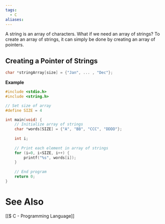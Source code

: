 ```yaml
---
tags:
  - C
aliases:
---
```

A string is an array of characters. What if we need an array of strings?
To create an array of strings, it can simply be done by creating an array of pointers.

## Creating a Pointer of Strings
```c showlinenumbers
char *stringArray[size] = {"Jan", ... , "Dec"};
```

**Example**
```c showlinenumbers
#include <stdio.h>
#include <string.h>

// Set size of array
#define SIZE = 4

int main(void) {
	// Initialize array of strings
	char *words[SIZE] = {"A", "BB", "CCC", "DDDD"};
	
	int i;
	
	// Print each element in array of strings
	for (i=0, i<SIZE, i++) {
		printf("%s", words[i]);
	}
	
	// End program
	return 0;
}
```
# See Also
[[$ C - Programming Language]]